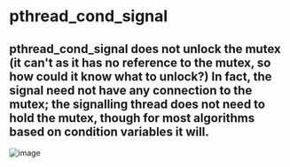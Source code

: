 # pthread_cond_signal 
## pthread_cond_signal does not unlock the mutex (it can't as it has no reference to the mutex, so how could it know what to unlock?) In fact, the signal need not have any connection to the mutex; the signalling thread does not need to hold the mutex, though for most algorithms based on condition variables it will.
![image](https://user-images.githubusercontent.com/48401362/180677316-36b0cff8-d300-41f5-a06a-2129c36d1c95.png)
